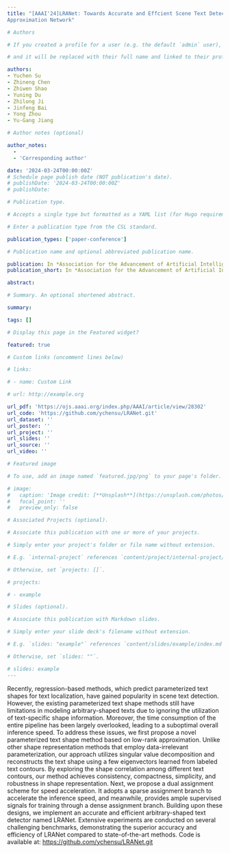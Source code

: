 ```yaml
---
title: "[AAAI'24]LRANet: Towards Accurate and Effcient Scene Text Detection with Low-Rank
Approximation Network"

# Authors

# If you created a profile for a user (e.g. the default `admin` user), write the username (folder name) here

# and it will be replaced with their full name and linked to their profile.

authors:
- Yuchen Su
- Zhineng Chen
- Zhiwen Shao
- Yuning Du
- Zhilong Ji
- Jinfeng Bai
- Yong Zhou
- Yu-Gang Jiang

# Author notes (optional)

author_notes:
  - 
  - 'Corresponding author'

date: '2024-03-24T00:00:00Z'
# Schedule page publish date (NOT publication's date).
# publishDate: '2024-03-24T00:00:00Z'
# publishDate: 

# Publication type.

# Accepts a single type but formatted as a YAML list (for Hugo requirements).

# Enter a publication type from the CSL standard.

publication_types: ['paper-conference']

# Publication name and optional abbreviated publication name.

publication: In *Association for the Advancement of Artificial Intelligence (AAAI) 2024*
publication_short: In *Association for the Advancement of Artificial Intelligence (AAAI) 2024*

abstract: 

# Summary. An optional shortened abstract.

summary: 

tags: []

# Display this page in the Featured widget?

featured: true

# Custom links (uncomment lines below)

# links:

# - name: Custom Link

# url: http://example.org

url_pdf: 'https://ojs.aaai.org/index.php/AAAI/article/view/28302'
url_code: 'https://github.com/ychensu/LRANet.git'
url_dataset: ''
url_poster: ''
url_project: ''
url_slides: ''
url_source: ''
url_video: ''

# Featured image

# To use, add an image named `featured.jpg/png` to your page's folder.

# image:
#   caption: 'Image credit: [**Unsplash**](https://unsplash.com/photos/pLCdAaMFLTE)'
#   focal_point: ''
#   preview_only: false

# Associated Projects (optional).

# Associate this publication with one or more of your projects.

# Simply enter your project's folder or file name without extension.

# E.g. `internal-project` references `content/project/internal-project/index.md`.

# Otherwise, set `projects: []`.

# projects:

# - example

# Slides (optional).

# Associate this publication with Markdown slides.

# Simply enter your slide deck's filename without extension.

# E.g. `slides: "example"` references `content/slides/example/index.md`.

# Otherwise, set `slides: ""`.

# slides: example
---
```

Recently, regression-based methods, which predict parameterized text shapes for text localization, have gained popularity in scene text detection. However, the existing parameterized text shape methods still have limitations in modeling arbitrary-shaped texts due to ignoring the utilization of text-specific shape information. Moreover, the time consumption of the entire pipeline has been largely overlooked, leading to a suboptimal overall inference speed. To address these issues, we first propose a novel parameterized text shape method based on low-rank approximation. Unlike other shape representation methods that employ data-irrelevant parameterization, our approach utilizes singular value decomposition and reconstructs the text shape using a few eigenvectors learned from labeled text contours. By exploring the shape correlation among different text contours, our method achieves consistency, compactness, simplicity, and robustness in shape representation. Next, we propose a dual assignment scheme for speed acceleration. It adopts a sparse assignment branch to accelerate the inference speed, and meanwhile, provides ample supervised signals for training through a dense assignment branch. Building upon these designs, we implement an accurate and efficient arbitrary-shaped text detector named LRANet. Extensive experiments are conducted on several challenging benchmarks, demonstrating the superior accuracy and efficiency of LRANet compared to state-of-the-art methods. Code is available at: https://github.com/ychensu/LRANet.git
